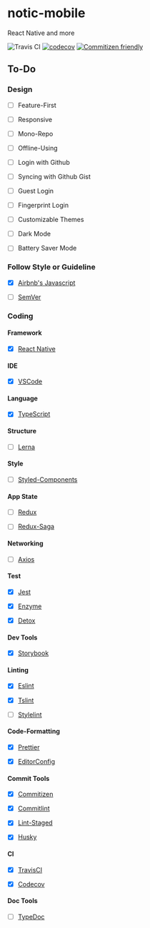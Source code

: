 # notic-mobile
React Native and more

![Travis CI](https://travis-ci.org/basspj/notic-mobile.svg?branch=master)
[![codecov](https://codecov.io/gh/basspj/notic-mobile/branch/master/graph/badge.svg)](https://codecov.io/gh/basspj/notic-mobile)
[![Commitizen friendly](https://img.shields.io/badge/commitizen-friendly-brightgreen.svg)](http://commitizen.github.io/cz-cli/)

## To-Do

### Design

- [ ] Feature-First
- [ ] Responsive
- [ ] Mono-Repo
- [ ] Offline-Using
- [ ] Login with Github
- [ ] Syncing with Github Gist
- [ ] Guest Login
- [ ] Fingerprint Login
- [ ] Customizable Themes
- [ ] Dark Mode
- [ ] Battery Saver Mode


### Follow Style or Guideline

- [x] [Airbnb's Javascript](https://github.com/airbnb/javascript)
- [ ] [SemVer](http://semver.org/)


### Coding

#### Framework

- [x] [React Native](https://github.com/facebook/react-native)


#### IDE

- [x] [VSCode](https://github.com/Microsoft/vscode)


#### Language

- [x] [TypeScript](https://github.com/Microsoft/TypeScript)


#### Structure

- [ ] [Lerna](https://github.com/lerna/lerna)


#### Style

- [ ] [Styled-Components](https://github.com/styled-components/styled-components)


#### App State

- [ ] [Redux](https://github.com/reactjs/redux)
- [ ] [Redux-Saga](https://github.com/redux-saga/redux-saga)


#### Networking

- [ ] [Axios](https://github.com/axios/axios)


#### Test

- [x] [Jest](https://github.com/facebook/jest)
- [x] [Enzyme](https://github.com/airbnb/enzyme)
- [x] [Detox](https://github.com/wix/detox)


#### Dev Tools

- [x] [Storybook](https://github.com/storybooks/storybook)


#### Linting

- [x] [Eslint](https://github.com/eslint/eslint)
- [x] [Tslint](https://github.com/palantir/tslint)
- [ ] [Stylelint](https://github.com/stylelint/stylelint)


#### Code-Formatting

- [x] [Prettier](https://github.com/prettier/prettier)
- [x] [EditorConfig](http://editorconfig.org)


#### Commit Tools

- [x] [Commitizen](https://github.com/commitizen/cz-cli)
- [x] [Commitlint](https://github.com/marionebl/commitlint)
- [x] [Lint-Staged](https://github.com/okonet/lint-staged)
- [x] [Husky](https://github.com/typicode/husky)


#### CI

- [x] [TravisCI](https://travis-ci.com)
- [x] [Codecov](https://codecov.io/)


#### Doc Tools

- [ ] [TypeDoc](https://github.com/TypeStrong/typedoc)

